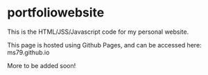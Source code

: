 # portfoliowebsite
This is the HTML/JSS/Javascript code for my personal website. 

This page is hosted using Github Pages, and can be accessed here: ms79.github.io

More to be added soon!
